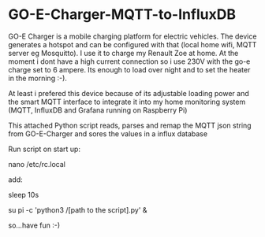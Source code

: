 # GO-E-Charger-MQTT-to-InfluxDB

GO-E Charger is a mobile charging platform for electric vehicles.
The device generates a hotspot and can be configured with that (local home wifi, MQTT server eg Mosquitto). 
I use it to charge my Renault Zoe at home. At the moment i dont have a high current connection so i use 230V with the go-e charge set to 6 ampere. 
Its enough to load over night and to set the heater in the morning :-).

At least i prefered this device because of its adjustable loading power and the smart MQTT interface to integrate it into my home monitoring system (MQTT, InfluxDB and Grafana running on Raspberry Pi)

This attached Python script reads, parses and remap the MQTT json string from GO-E-Charger and sores the values in a influx database


Run script on start up:

nano /etc/rc.local

add:

sleep 10s

su pi -c 'python3 /[path to the script].py' &


so...have fun :-)



